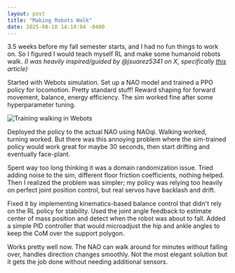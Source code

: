 ```yaml
---
layout: post
title: "Making Robots Walk"
date: 2025-08-18 14:14:04 -0400
---
```


3.5 weeks before my fall semester starts, and I had no fun things to work on. So I figured I would teach myself RL and make some humanoid robots walk. *(I was heavily inspired/guided by @jsuarez5341 on X, specifically [this](https://x.com/jsuarez5341/status/1943692998975402064) article)*

Started with Webots simulation. Set up a NAO model and trained a PPO policy for locomotion. Pretty standard stuff! Reward shaping for forward movement, balance, energy efficiency. The sim worked fine after some hyperparameter tuning.

![Training walking in Webots](../../images/nao_room.png "Training walking in Webots")


Deployed the policy to the actual NAO using NAOqi. Walking worked, turning worked. But there was this annoying problem where the sim-trained policy would work great for maybe 30 seconds, then start drifting and eventually face-plant.

Spent way too long thinking it was a domain randomization issue. Tried adding noise to the sim, different floor friction coefficients, nothing helped. Then I realized the problem was simpler; my policy was relying too heavily on perfect joint position control, but real servos have backlash and drift.

Fixed it by implementing kinematics-based balance control that didn't rely on the RL policy for stability. Used the joint angle feedback to estimate center of mass position and detect when the robot was about to fall. Added a simple PID controller that would microadjust the hip and ankle angles to keep the CoM over the support polygon.

Works pretty well now. The NAO can walk around for minutes without falling over, handles direction changes smoothly. Not the most elegant solution but it gets the job done without needing additional sensors.
